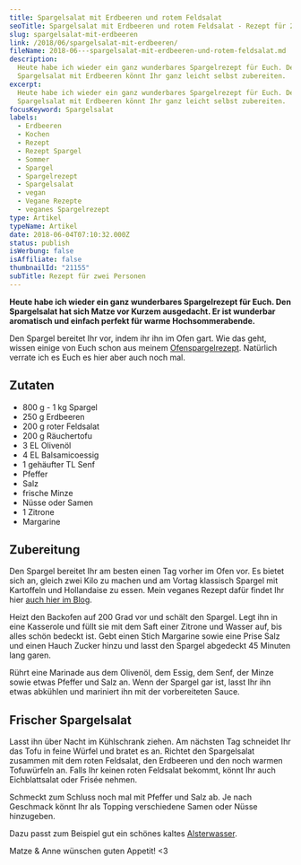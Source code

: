 ```yaml
---
title: Spargelsalat mit Erdbeeren und rotem Feldsalat
seoTitle: Spargelsalat mit Erdbeeren und rotem Feldsalat - Rezept für 2 Personen
slug: spargelsalat-mit-erdbeeren
link: /2018/06/spargelsalat-mit-erdbeeren/
fileName: 2018-06---spargelsalat-mit-erdbeeren-und-rotem-feldsalat.md
description:
  Heute habe ich wieder ein ganz wunderbares Spargelrezept für Euch. Den
  Spargelsalat mit Erdbeeren könnt Ihr ganz leicht selbst zubereiten.
excerpt:
  Heute habe ich wieder ein ganz wunderbares Spargelrezept für Euch. Den
  Spargelsalat mit Erdbeeren könnt Ihr ganz leicht selbst zubereiten.
focusKeyword: Spargelsalat
labels:
  - Erdbeeren
  - Kochen
  - Rezept
  - Rezept Spargel
  - Sommer
  - Spargel
  - Spargelrezept
  - Spargelsalat
  - vegan
  - Vegane Rezepte
  - veganes Spargelrezept
type: Artikel
typeName: Artikel
date: 2018-06-04T07:10:32.000Z
status: publish
isWerbung: false
isAffiliate: false
thumbnailId: "21155"
subTitle: Rezept für zwei Personen
---
```


<strong>Heute habe ich wieder ein ganz wunderbares Spargelrezept für Euch. Den
Spargelsalat hat sich Matze vor Kurzem ausgedacht. Er ist wunderbar aromatisch
und einfach perfekt für warme Hochsommerabende.</strong>

Den Spargel bereitet Ihr vor, indem ihr ihn im Ofen gart. Wie das geht, wissen
einige von Euch schon aus meinem
<a href="http://cardamonchai.com/2018/05/spargel-aus-dem-ofen-mit-veganer-kokos-hollandaise/">Ofenspargelrezept</a>.
Natürlich verrate ich es Euch es hier aber auch noch mal.

## Zutaten

<ul>
    <li>800 g - 1 kg Spargel</li>
    <li>250 g Erdbeeren</li>
    <li>200 g roter Feldsalat</li>
    <li>200 g Räuchertofu</li>
    <li>3 EL Olivenöl</li>
    <li>4 EL Balsamicoessig</li>
    <li>1 gehäufter TL Senf</li>
    <li>Pfeffer</li>
    <li>Salz</li>
    <li>frische Minze</li>
    <li>Nüsse oder Samen</li>
    <li>1 Zitrone</li>
    <li>Margarine</li>
</ul>

## Zubereitung

Den Spargel bereitet Ihr am besten einen Tag vorher im Ofen vor. Es bietet sich
an, gleich zwei Kilo zu machen und am Vortag klassisch Spargel mit Kartoffeln
und Hollandaise zu essen. Mein veganes Rezept dafür findet Ihr hier
<a href="http://cardamonchai.com/2018/05/spargel-aus-dem-ofen-mit-veganer-kokos-hollandaise/">auch
hier im Blog</a>.

Heizt den Backofen auf 200 Grad vor und schält den Spargel. Legt ihn in eine
Kasserole und füllt sie mit dem Saft einer Zitrone und Wasser auf, bis alles
schön bedeckt ist. Gebt einen Stich Margarine sowie eine Prise Salz und einen
Hauch Zucker hinzu und lasst den Spargel abgedeckt 45 Minuten lang garen.

Rührt eine Marinade aus dem Olivenöl, dem Essig, dem Senf, der Minze sowie etwas
Pfeffer und Salz an. Wenn der Spargel gar ist, lasst Ihr ihn etwas abkühlen und
mariniert ihn mit der vorbereiteten Sauce.

## Frischer Spargelsalat

Lasst ihn über Nacht im Kühlschrank ziehen. Am nächsten Tag schneidet Ihr das
Tofu in feine Würfel und bratet es an. Richtet den Spargelsalat zusammen mit dem
roten Feldsalat, den Erdbeeren und den noch warmen Tofuwürfeln an. Falls Ihr
keinen roten Feldsalat bekommt, könnt Ihr auch Eichblattsalat oder Frisée
nehmen.

Schmeckt zum Schluss noch mal mit Pfeffer und Salz ab. Je nach Geschmack könnt
Ihr als Topping verschiedene Samen oder Nüsse hinzugeben.

Dazu passt zum Beispiel gut ein schönes kaltes
<a href="http://cardamonchai.com/2014/12/versteckte-tierische-inhaltsstoffe-in-lebensmitteln/">Alsterwasser</a>.

Matze &amp; Anne wünschen guten Appetit! &lt;3
